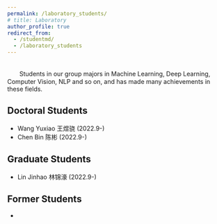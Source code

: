 ```yaml
---
permalink: /laboratory_students/
# title: Laboratory
author_profile: true
redirect_from: 
  - /studentmd/
  - /laboratory_students
---
```


<br />
　　Students in our group majors in Machine Learning, Deep Learning, Computer Vision, NLP and so on, and has made many achievements in these fields.

Doctoral Students
--------
* Wang Yuxiao 王煜骁 (2022.9-)
* Chen Bin 陈彬 (2022.9-)

Graduate Students
--------
* Lin Jinhao 林锦濠 (2022.9-)

Former Students
--------
* 
